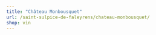 ```yaml
---
title: "Château Monbousquet"
url: /saint-sulpice-de-faleyrens/chateau-monbousquet/
shop: vin
---
```


